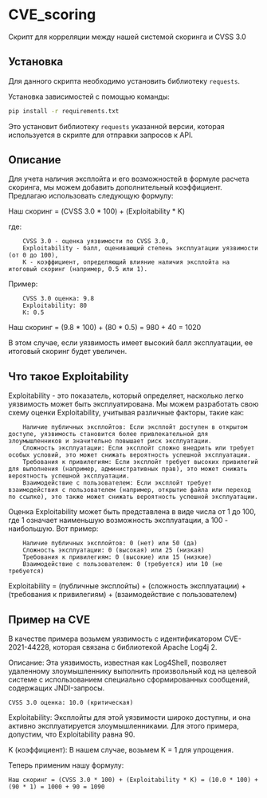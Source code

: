# CVE_scoring
Скрипт для корреляции между нашей системой скоринга и CVSS 3.0
## Установка
Для данного скрипта необходимо установить библиотеку `requests`.

Установка зависимостей с помощью команды:

```bash
pip install -r requirements.txt
```

Это установит библиотеку `requests` указанной версии, которая используется в скрипте для отправки запросов к API.


## Описание
Для учета наличия эксплойта и его возможностей в формуле расчета скоринга, мы можем добавить дополнительный коэффициент. Предлагаю использовать следующую формулу:

Наш скоринг = (CVSS 3.0 * 100) + (Exploitability * K)

где:
```
    CVSS 3.0 - оценка уязвимости по CVSS 3.0,
    Exploitability - балл, оценивающий степень эксплуатации уязвимости (от 0 до 100),
    K - коэффициент, определяющий влияние наличия эксплойта на итоговый скоринг (например, 0.5 или 1).
```
Пример:
```
    CVSS 3.0 оценка: 9.8
    Exploitability: 80
    K: 0.5
```
Наш скоринг = (9.8 * 100) + (80 * 0.5) = 980 + 40 = 1020

В этом случае, если уязвимость имеет высокий балл эксплуатации, ее итоговый скоринг будет увеличен.

## Что такое Exploitability
Exploitability - это показатель, который определяет, насколько легко уязвимость может быть эксплуатирована. Мы можем разработать свою схему оценки Exploitability, учитывая различные факторы, такие как:
```
    Наличие публичных эксплойтов: Если эксплойт доступен в открытом доступе, уязвимость становится более привлекательной для злоумышленников и значительно повышает риск эксплуатации.
    Сложность эксплуатации: Если эксплойт сложно внедрить или требует особых условий, это может снижать вероятность успешной эксплуатации.
    Требования к привилегиям: Если эксплойт требует высоких привилегий для выполнения (например, административных прав), это может снижать вероятность успешной эксплуатации.
    Взаимодействие с пользователем: Если эксплойт требует взаимодействия с пользователем (например, открытие файла или переход по ссылке), это также может снижать вероятность успешной эксплуатации.
```
Оценка Exploitability может быть представлена в виде числа от 1 до 100, где 1 означает наименьшую возможность эксплуатации, а 100 - наибольшую. Вот пример:
```
    Наличие публичных эксплойтов: 0 (нет) или 50 (да)
    Сложность эксплуатации: 0 (высокая) или 25 (низкая)
    Требования к привилегиям: 0 (высокие) или 15 (низкие)
    Взаимодействие с пользователем: 0 (требуется) или 10 (не требуется)
```
Exploitability = (публичные эксплойты) + (сложность эксплуатации) + (требования к привилегиям) + (взаимодействие с пользователем)

## Пример на CVE

В качестве примера возьмем уязвимость с идентификатором CVE-2021-44228, которая связана с библиотекой Apache Log4j 2.

Описание:
Эта уязвимость, известная как Log4Shell, позволяет удаленному злоумышленнику выполнить произвольный код на целевой системе с использованием специально сформированных сообщений, содержащих JNDI-запросы.
```
CVSS 3.0 оценка: 10.0 (критическая)
```
Exploitability: Эксплойты для этой уязвимости широко доступны, и она активно эксплуатируется злоумышленниками. Для этого примера, допустим, что Exploitability равна 90.

K (коэффициент): В нашем случае, возьмем K = 1 для упрощения.

Теперь применим нашу формулу:
```
Наш скоринг = (CVSS 3.0 * 100) + (Exploitability * K) = (10.0 * 100) + (90 * 1) = 1000 + 90 = 1090
```
